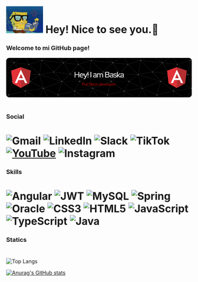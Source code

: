  #
 # <img src="bob.gif" width="100">  Hey! Nice to see you.🫡 

 ### Welcome to mi GitHub page!
 
  <img src="image.png" width="1700" />  
 
#
 ### Social

#
# ![Gmail](https://img.shields.io/badge/Gmail-D14836?style=for-the-badge&logo=gmail&logoColor=white) ![LinkedIn](https://img.shields.io/badge/linkedin-%230077B5.svg?style=for-the-badge&logo=linkedin&logoColor=white) ![Slack](https://img.shields.io/badge/Slack-4A154B?style=for-the-badge&logo=slack&logoColor=white) ![TikTok](https://img.shields.io/badge/TikTok-%23000000.svg?style=for-the-badge&logo=TikTok&logoColor=white) [![YouTube](https://img.shields.io/badge/YouTube-%23FF0000.svg?style=for-the-badge&logo=YouTube&logoColor=white)](https://www.youtube.com/channel/UCoL2McJfiCqo46WZQgCcdYQ) ![Instagram](https://img.shields.io/badge/Instagram-%23E4405F.svg?style=for-the-badge&logo=Instagram&logoColor=white)

### Skills
#

# ![Angular](https://img.shields.io/badge/angular-%23DD0031.svg?style=for-the-badge&logo=angular&logoColor=white) ![JWT](https://img.shields.io/badge/JWT-black?style=for-the-badge&logo=JSON%20web%20tokens) ![MySQL](https://img.shields.io/badge/mysql-4479A1.svg?style=for-the-badge&logo=mysql&logoColor=white) ![Spring](https://img.shields.io/badge/spring-%236DB33F.svg?style=for-the-badge&logo=spring&logoColor=white) ![Oracle](https://img.shields.io/badge/Oracle-F80000?style=for-the-badge&logo=oracle&logoColor=white) ![CSS3](https://img.shields.io/badge/css3-%231572B6.svg?style=for-the-badge&logo=css3&logoColor=white) ![HTML5](https://img.shields.io/badge/html5-%23E34F26.svg?style=for-the-badge&logo=html5&logoColor=white) ![JavaScript](https://img.shields.io/badge/javascript-%23323330.svg?style=for-the-badge&logo=javascript&logoColor=%23F7DF1E) ![TypeScript](https://img.shields.io/badge/typescript-%23007ACC.svg?style=for-the-badge&logo=typescript&logoColor=white) ![Java](https://img.shields.io/badge/java-%23ED8B00.svg?style=for-the-badge&logo=openjdk&logoColor=white)


### Statics 

#

![Top Langs](https://github-readme-stats.vercel.app/api/top-langs/?username=anuraghazra&layout=compact)


[![Anurag's GitHub stats](https://github-readme-stats.vercel.app/api?username=anuraghazra)](https://github.com/anuraghazra/github-readme-stats)
<!--
**BaskaDev/BaskaDev** is a ✨ _special_ ✨ repository because its `README.md` (this file) appears on your GitHub profile.

Here are some ideas to get you started:

- 🔭 I’m currently working on ...
- 🌱 I’m currently learning ...
- 👯 I’m looking to collaborate on ...
- 🤔 I’m looking for help with ...
- 💬 Ask me about ...
- 📫 How to reach me: ...
- 😄 Pronouns: ...
- ⚡ Fun fact: ...
-->
